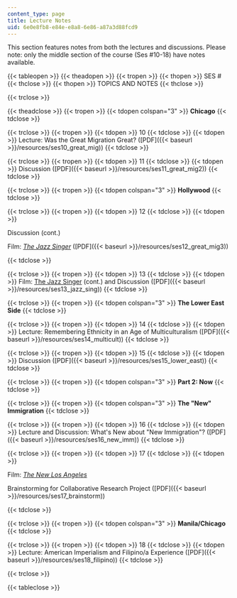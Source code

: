 ```yaml
---
content_type: page
title: Lecture Notes
uid: 6e0e8fb8-e84e-e8a8-6e86-a87a3d88fcd9
---
```


This section features notes from both the lectures and discussions. Please note: only the middle section of the course (Ses #10-18) have notes available.

{{< tableopen >}}
{{< theadopen >}}
{{< tropen >}}
{{< thopen >}}
SES #
{{< thclose >}}
{{< thopen >}}
TOPICS AND NOTES
{{< thclose >}}

{{< trclose >}}

{{< theadclose >}}
{{< tropen >}}
{{< tdopen colspan="3" >}}
**Chicago**
{{< tdclose >}}

{{< trclose >}}
{{< tropen >}}
{{< tdopen >}}
10
{{< tdclose >}}
{{< tdopen >}}
Lecture: Was the Great Migration Great? ([PDF]({{< baseurl >}}/resources/ses10_great_mig))
{{< tdclose >}}

{{< trclose >}}
{{< tropen >}}
{{< tdopen >}}
11
{{< tdclose >}}
{{< tdopen >}}
Discussion ([PDF]({{< baseurl >}}/resources/ses11_great_mig2))
{{< tdclose >}}

{{< trclose >}}
{{< tropen >}}
{{< tdopen colspan="3" >}}
**Hollywood**
{{< tdclose >}}

{{< trclose >}}
{{< tropen >}}
{{< tdopen >}}
12
{{< tdclose >}}
{{< tdopen >}}


Discussion (cont.)

Film: [_The Jazz Singer_](http://imdb.com/title/tt0018037/) ([PDF]({{< baseurl >}}/resources/ses12_great_mig3))


{{< tdclose >}}

{{< trclose >}}
{{< tropen >}}
{{< tdopen >}}
13
{{< tdclose >}}
{{< tdopen >}}
Film: [The Jazz Singer](http://imdb.com/title/tt0018037/) (cont.) and Discussion ([PDF]({{< baseurl >}}/resources/ses13_jazz_sing))
{{< tdclose >}}

{{< trclose >}}
{{< tropen >}}
{{< tdopen colspan="3" >}}
**The Lower East Side**
{{< tdclose >}}

{{< trclose >}}
{{< tropen >}}
{{< tdopen >}}
14
{{< tdclose >}}
{{< tdopen >}}
Lecture: Remembering Ethnicity in an Age of Multiculturalism ([PDF]({{< baseurl >}}/resources/ses14_multicult))
{{< tdclose >}}

{{< trclose >}}
{{< tropen >}}
{{< tdopen >}}
15
{{< tdclose >}}
{{< tdopen >}}
Discussion ([PDF]({{< baseurl >}}/resources/ses15_lower_east))
{{< tdclose >}}

{{< trclose >}}
{{< tropen >}}
{{< tdopen colspan="3" >}}
**Part 2: Now**
{{< tdclose >}}

{{< trclose >}}
{{< tropen >}}
{{< tdopen colspan="3" >}}
**The "New" Immigration**
{{< tdclose >}}

{{< trclose >}}
{{< tropen >}}
{{< tdopen >}}
16
{{< tdclose >}}
{{< tdopen >}}
Lecture and Discussion: What's New about "New Immigration"? ([PDF]({{< baseurl >}}/resources/ses16_new_imm))
{{< tdclose >}}

{{< trclose >}}
{{< tropen >}}
{{< tdopen >}}
17
{{< tdclose >}}
{{< tdopen >}}


Film: _[The New Los Angeles](http://www.californiadreamseries.org/nla.htm)_

Brainstorming for Collaborative Research Project ([PDF]({{< baseurl >}}/resources/ses17_brainstorm))


{{< tdclose >}}

{{< trclose >}}
{{< tropen >}}
{{< tdopen colspan="3" >}}
**Manila/Chicago**
{{< tdclose >}}

{{< trclose >}}
{{< tropen >}}
{{< tdopen >}}
18
{{< tdclose >}}
{{< tdopen >}}
Lecture: American Imperialism and Filipino/a Experience ([PDF]({{< baseurl >}}/resources/ses18_filipino))
{{< tdclose >}}

{{< trclose >}}

{{< tableclose >}}